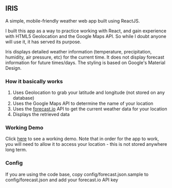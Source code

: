 ## IRIS
A simple, mobile-friendly weather web app built using ReactJS.

I built this app as a way to practice working with React, and gain experience with HTML5 Geolocation and the Google Maps API. So while I doubt anyone will use it, it has served its purpose.

Iris displays detailed weather information (temperature, precipitation, humidity, air pressure, etc) for the current time. It does not display forecast information for future times/days. The styling is based on Google's Material Design.

### How it basically works
1. Uses Geolocation to grab your latitude and longitude (not stored on any database)
2. Uses the Google Maps API to determine the name of your location
3. Uses the [forecast.io](http://forecast.io/) API to get the current weather data for your location
4. Displays the retrieved data

### Working Demo
Click [here](http://159.203.42.187/) to see a working demo. Note that in order for the app to work, you will need to allow it to access your location - this is not stored anywhere long term.

### Config
If you are using the code base, copy config/forecast.json.sample to config/forecast.json and add your forecast.io API key
